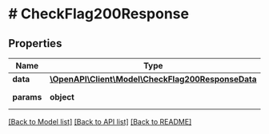 # # CheckFlag200Response

## Properties

Name | Type | Description | Notes
------------ | ------------- | ------------- | -------------
**data** | [**\OpenAPI\Client\Model\CheckFlag200ResponseData**](CheckFlag200ResponseData.md) |  | [optional]
**params** | **object** | Input parameters | [optional]

[[Back to Model list]](../../README.md#models) [[Back to API list]](../../README.md#endpoints) [[Back to README]](../../README.md)
